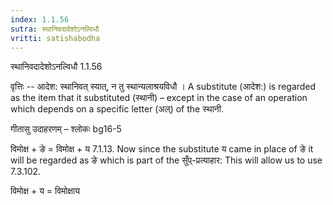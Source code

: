 ```yaml
---
index: 1.1.56
sutra: स्थानिवदादेशोऽनल्विधौ
vritti: satishabodha
---
```



 स्थानिवदादेशोऽनल्विधौ 1.1.56 


वृत्तिः -- आदेश: स्थानिवत् स्यात्, न तु स्थान्यलाश्रयविधौ । A substitute (आदेश:) is regarded as the item that it substituted (स्थानी) – except in the case of an operation which depends on a specific letter (अल्) of the स्थानी. 


गीतासु उदाहरणम् – श्लोकः bg16-5 


विमोक्ष + ङे = विमोक्ष + य 7.1.13. Now since the substitute य came in place of ङे it will be regarded as ङे which is part of the सुँप्-प्रत्याहार: This will allow us to use 7.3.102. 


विमोक्ष + य = विमोक्षाय 


